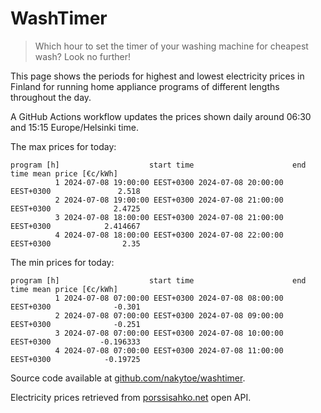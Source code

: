 
# WashTimer

> Which hour to set the timer of your washing machine for cheapest wash? Look no further!

This page shows the periods for highest and lowest electricity prices in Finland 
for running home appliance programs of different lengths throughout the day. 

A GitHub Actions workflow updates the prices shown daily around 06:30 and 15:15 Europe/Helsinki time.

The max prices for today:

	program [h]                    start time                      end time mean price [€c/kWh]
	          1 2024-07-08 19:00:00 EEST+0300 2024-07-08 20:00:00 EEST+0300               2.518
	          2 2024-07-08 19:00:00 EEST+0300 2024-07-08 21:00:00 EEST+0300              2.4725
	          3 2024-07-08 18:00:00 EEST+0300 2024-07-08 21:00:00 EEST+0300            2.414667
	          4 2024-07-08 18:00:00 EEST+0300 2024-07-08 22:00:00 EEST+0300                2.35

The min prices for today:

	program [h]                    start time                      end time mean price [€c/kWh]
	          1 2024-07-08 07:00:00 EEST+0300 2024-07-08 08:00:00 EEST+0300              -0.301
	          2 2024-07-08 07:00:00 EEST+0300 2024-07-08 09:00:00 EEST+0300              -0.251
	          3 2024-07-08 07:00:00 EEST+0300 2024-07-08 10:00:00 EEST+0300           -0.196333
	          4 2024-07-08 07:00:00 EEST+0300 2024-07-08 11:00:00 EEST+0300            -0.19725


Source code available at [github.com/nakytoe/washtimer](https://github.com/nakytoe/washtimer).

Electricity prices retrieved from [porssisahko.net](https://porssisahko.net/api) open API.

